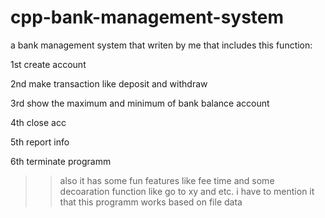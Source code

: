 # cpp-bank-management-system

a bank management system that writen by me that includes this function:

1st create account

2nd make transaction like deposit and withdraw

3rd show the maximum and minimum of bank balance account

4th close acc

5th report info

6th terminate programm


>>also it has some fun features like fee time and some decoaration function like go to xy and etc.
>>i have to mention it that this programm works based on file data
